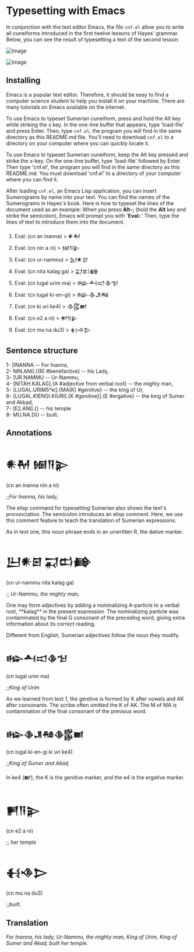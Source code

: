 # Typesetting with Emacs
In conjunction with the text editor Emacs, the file ```cnf.el``` 
allow you to write all cuneiforms introduced in the first
twelve lessons of Hayes' grammar. Below, you can see the result
of typesetting a text of the second lesson.

![image](https://github.com/user-attachments/assets/72e00385-2687-49e6-9b43-089f659ec217)

![image](https://github.com/user-attachments/assets/b4d20fe0-2467-42f4-b76f-3a5cf6a20b8d)


## Installing
Emacs is a popular text editor. Therefore, it should be easy to find
a computer science student to help you install it on your machine.
There are many tutorials on Emacs available on the internet.

To use Emacs to typeset Sumerian cuneiform, press and hold the Alt key
while striking the x key. In the one-line buffer that appears,
type 'load-file' and press Enter. Then, type ```cnf.el```, the program you
will find in the same directory as this README.md file. You'll need to
download ```cnf.el``` to a directory on your computer where you can
quickly locate it.

To use Emacs to typeset Sumerian cuneiform,
keep the Alt key pressed and strike the x-key. On the
one-line buffer, type 'load-file' followed by Enter.
Then type 'cnf.el', the program you will
find in the same directory as this README.md.
You must download 'cnf.el' to a directory of
your computer where you can find it.

After loading ```cnf.el```, an Emacs Lisp application, you can insert
Sumerograms by name into your text. You can find the names of the
Sumerograms in Hayes's book. Here is how to typeset the lines of the
document used as an example: When you press **Alt-;** (hold the **Alt** key
and strike the semicolon), Emacs will prompt you with '**Eval:**.' Then,
type the lines of text to introduce them into the document.

1. Eval: (cn an inanna) > 𒀭𒈹
2. Eval: (cn nin a ni) > 𒎏𒀀𒉌
3. Eval: (cn ur-nammu) > 𒌨𒀭𒇉
4. Eval: (cn nita kalag ga) > 𒍑𒆗𒂵
5. Eval: (cn lugal urim ma) > 𒈗𒋀𒀊𒆠𒈠
6. Eval: (cn lugal ki-en-gi) > 𒈗𒆠𒂗𒄀
7. Eval: (cn ki uri ke4) > 𒆠𒌵𒆤
8. Eval: (cn e2 a ni) > 𒂍𒀀𒉌
9. Eval: (cn mu na du3) > 𒈬𒈾𒆕

## Sentence structure

1- [INANNA   -- For Inanna,\
2- NIN.ANI].{(R) #benefactive} -- his Lady,\
3- [UR.NAMMU -- Ur-Nammu,\
4- [NITAH.KALAG].{A #adjective from verbal root} -- the mighty man,\
5- [LUGAL.URIM5^ki].{MA(K) #genitive} -- the king of Ur,\
6- [LUGAL.KIENGI.KIURI].{K #genitive}].{E #ergative} -- the king of Sumer and Akkad,\
7- [E2.ANI].{} -- his temple\
8- MU.NA.DU -- built.

## Annotations
<h1>𒀭𒈹 𒎏𒀀𒉌</h1> 
<p>(cn an inanna nin a ni)</p>
<p>;;<i>For Inanna, his lady,</i></p>
<p>The elisp command for typesetting Sumerian also shows
 the text's pronunciation. The semicolon introduces an elisp comment.
 Here, we use this comment feature to teach the translation
 of Sumerian expressions.</p>

<p> As in text one, this noun phrase ends in an unwritten R,
 the dative marker.</p>

<h1>𒌨𒀭𒇉 𒍑𒆗𒂵</h1>
<p>(cn ur-nammu nita kalag ga)</p>
<p>;; <i>Ur-Nammu, the mighty man,</i></p>

<p>One may form adjectives by adding a nominalizing A-particle to a verbal root,
 **kalag** in the present expression. The nominalizing particle was
 contaminated by the final G consonant of the preceding word,
 giving extra information about its correct reading.</p>

<p>Different from English, Sumerian adjectives follow
the noun they modify.</p>

<h2>𒈗𒋀𒀊𒆠𒈠</h2>
<p>(cn lugal urim ma)</p>
<p>;;<i>King of Urim</i></p>

<p>As we learned from text 1, the genitive is formed
by K after vowels and AK after consonants. The scribe
often omitted the K of AK. The M of MA is contamination
of the final consonant of the previous word.</p>

<h2>𒈗𒆠𒂗𒄀𒆠𒌵𒆤</h2>
<p>(cn lugal ki-en-gi ki uri ke4)</p>
<p>;;<i>King of Sumer and Akad,</i></p>

<p>In ke4 (𒆤), the K is the genitive marker,
and the e4 is the ergative marker.</p>
<h1>𒂍𒀀𒉌</h1>
<p>(cn e2 a ni)</p>
<p>;; <i>her temple</i></p>

<h1> 𒈬𒈾𒆕</h1>
<p>(cn mu na du3)</p>
<p>;;<i>built.</i></p>

## Translation
<p><i>For Inanna, his lady, Ur-Nammu, the mighty man,
King of Urim, King of Sumer and Akad, built her
temple.</i></p>
